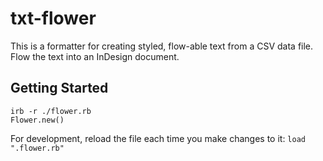 # txt-flower
This is a formatter for creating styled, flow-able text from a CSV data file. Flow the text into an InDesign document.

## Getting Started
```
irb -r ./flower.rb
Flower.new()
```

For development, reload the file each time you make changes to it:
`load ".flower.rb"`
